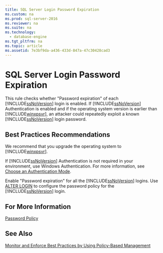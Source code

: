 ```yaml
---
title: SQL Server Login Password Expiration
ms.custom: na
ms.prod: sql-server-2016
ms.reviewer: na
ms.suite: na
ms.technology: 
  - database-engine
ms.tgt_pltfrm: na
ms.topic: article
ms.assetid: 7e3bf9da-a436-433d-847a-47c30428cad3
---
```

# SQL Server Login Password Expiration
  This rule checks whether "Password expiration" of each [!INCLUDE[ssNoVersion](../../Topics/TopicNameContainA/includes/ssNoVersion_md.md)] login is enabled. If [!INCLUDE[ssNoVersion](../../Topics/TopicNameContainA/includes/ssNoVersion_md.md)] Authentication is enabled and if the operating system version is earlier than [!INCLUDE[winxpsvr](../../Topics/TopicNameContainA/includes/winxpsvr_md.md)], an attacker could repeatedly exploit a known [!INCLUDE[ssNoVersion](../../Topics/TopicNameContainA/includes/ssNoVersion_md.md)] login password.  
  
## Best Practices Recommendations  
 We recommend that you upgrade the operating system to [!INCLUDE[winxpsvr](../../Topics/TopicNameContainA/includes/winxpsvr_md.md)].  
  
 If [!INCLUDE[ssNoVersion](../../Topics/TopicNameContainA/includes/ssNoVersion_md.md)] Authentication is not required in your environment, use Windows Authentication. For more information, see [Choose an Authentication Mode](../../Topics/TopicNameNotContainA/Choose-an-Authentication-Mode.md).  
  
 Enable "Password expiration" for all the [!INCLUDE[ssNoVersion](../../Topics/TopicNameContainA/includes/ssNoVersion_md.md)] logins. Use [ALTER LOGIN](../Topic/ALTER%20LOGIN%20\(Transact-SQL\).md) to configure the password policy for the [!INCLUDE[ssNoVersion](../../Topics/TopicNameContainA/includes/ssNoVersion_md.md)] login.  
  
## For More Information  
 [Password Policy](../../Topics/TopicNameNotContainA/Password-Policy.md)  
  
## See Also  
 [Monitor and Enforce Best Practices by Using Policy-Based Management](../../Topics/TopicNameNotContainA/Monitor-and-Enforce-Best-Practices-by-Using-Policy-Based-Management.md)  
  
  